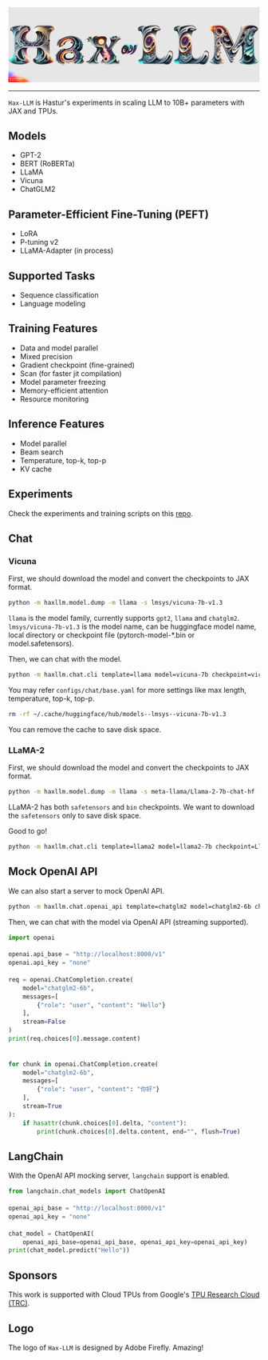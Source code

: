 ![Hax-LLM Logo](/docs/_static/hax-llm-2.jpg)

--------------------------------------------------------------------------------

`Hax-LLM` is Hastur's experiments in scaling LLM to 10B+ parameters with JAX and TPUs.


## Models
- GPT-2
- BERT (RoBERTa)
- LLaMA
- Vicuna
- ChatGLM2


## Parameter-Efficient Fine-Tuning (PEFT)
- LoRA
- P-tuning v2
- LLaMA-Adapter (in process)


## Supported Tasks
- Sequence classification
- Language modeling


## Training Features
- Data and model parallel 
- Mixed precision
- Gradient checkpoint (fine-grained)
- Scan (for faster jit compilation)
- Model parameter freezing
- Memory-efficient attention
- Resource monitoring


## Inference Features
- Model parallel
- Beam search
- Temperature, top-k, top-p
- KV cache

## Experiments
Check the experiments and training scripts on this [repo](https://github.com/sbl1996/llm_experiments).

## Chat

### Vicuna

First, we should download the model and convert the checkpoints to JAX format.
```bash
python -m haxllm.model.dump -m llama -s lmsys/vicuna-7b-v1.3
```
`llama` is the model family, currently supports `gpt2`, `llama` and `chatglm2`.
`lmsys/vicuna-7b-v1.3` is the model name, can be huggingface model name, local directory or checkpoint file (pytorch-model-*.bin or model.safetensors).

Then, we can chat with the model.
```bash
python -m haxllm.chat.cli template=llama model=vicuna-7b checkpoint=vicuna-7b-v1.3_np.safetensors temperature=0.7
```
You may refer `configs/chat/base.yaml` for more settings like max length, temperature, top-k, top-p.

```bash
rm -rf ~/.cache/huggingface/hub/models--lmsys--vicuna-7b-v1.3
```
You can remove the cache to save disk space.

### LLaMA-2

First, we should download the model and convert the checkpoints to JAX format.
```bash
python -m haxllm.model.dump -m llama -s meta-llama/Llama-2-7b-chat-hf -t safetensors
```
LLaMA-2 has both `safetensors` and `bin` checkpoints.  We want to download the `safetensors` only to save disk space.

Good to go!
```bash
python -m haxllm.chat.cli template=llama2 model=llama2-7b checkpoint=Llama-2-7b-chat-hf_np.safetensors
```

## Mock OpenAI API

We can also start a server to mock OpenAI API.
```bash
python -m haxllm.chat.openai_api template=chatglm2 model=chatglm2-6b checkpoint=chatglm2-6b_np.safetensors
```

Then, we can chat with the model via OpenAI API (streaming supported).
```python
import openai

openai.api_base = "http://localhost:8000/v1"
openai.api_key = "none"

req = openai.ChatCompletion.create(
    model="chatglm2-6b",
    messages=[
        {"role": "user", "content": "Hello"}
    ],
    stream=False
)
print(req.choices[0].message.content)


for chunk in openai.ChatCompletion.create(
    model="chatglm2-6b",
    messages=[
        {"role": "user", "content": "你好"}
    ],
    stream=True
):
    if hasattr(chunk.choices[0].delta, "content"):
        print(chunk.choices[0].delta.content, end="", flush=True)
```

## LangChain

With the OpenAI API mocking server, `langchain` support is enabled.
```python
from langchain.chat_models import ChatOpenAI

openai_api_base = "http://localhost:8000/v1"
openai_api_key = "none"

chat_model = ChatOpenAI(
    openai_api_base=openai_api_base, openai_api_key=openai_api_key)
print(chat_model.predict("Hello"))
```

## Sponsors
This work is supported with Cloud TPUs from Google's [TPU Research Cloud (TRC)](https://sites.research.google/trc/about/).

## Logo
The logo of `Hax-LLM` is designed by Adobe Firefly. Amazing!